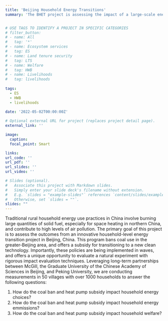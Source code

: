 ```yaml
---
title: 'Beijing Household Energy Transitions'
summary: 'The BHET project is assessing the impact of a large-scale energy transition policy in peri-urban Beijing.'


# USE TAGS TO IDENTIFY A PROJECT IN SPECIFIC CATEGORIES
# filter_button:
# - name: All
#   tag: '*'
# - name: Ecosystem services
#   tag: ES
# - name: Land tenure security
#   tag: LTS
# - name: Welfare
#   tag: HWB
# - name: Livelihoods
#   tag: livelihoods
    
tags:
  - ES
  - HWB
  - livelihoods
  
date: '2022-05-02T00:00:00Z'

# Optional external URL for project (replaces project detail page).
external_link: ''

image:
  caption: 
  focal_point: Smart

links:
url_code: ''
url_pdf: ''
url_slides: ''
url_video: ''

# Slides (optional).
#   Associate this project with Markdown slides.
#   Simply enter your slide deck's filename without extension.
#   E.g. `slides = "example-slides"` references `content/slides/example-slides.md`.
#   Otherwise, set `slides = ""`.
slides: ""
---
```


Traditional rural household energy use practices in China involve burning large quantities of solid fuel, especially for space heating in northern China, and contribute to high levels of air pollution. The primary goal of this project is to assess the outcomes from an innovative household-level energy transition project in Beijing, China. This program bans coal use in the greater-Beijing area, and offers a subsidy for transitioning to a new clean technology. Importantly, these policies are being implemented in waves, and offers a unique opportunity to evaluate a natural experiment with rigorous impact evaluation techniques. Leveraging long-term partnerships between McGill, the Graduate University of the Chinese Academy of Sciences in Beijing, and Peking University, we are conducting measurements in 50 villages with over 1000 households to answer the following questions:
1. How do the coal ban and heat pump subsidy impact household energy choices?
2. How do the coal ban and heat pump subsidy impact household energy emmissions?
3. How do the coal ban and heat pump subsidy impact household welfare?
